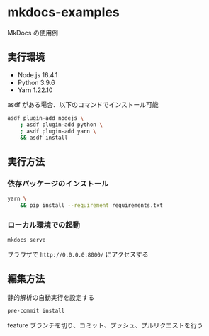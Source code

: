 # mkdocs-examples

MkDocs の使用例

## 実行環境

- Node.js 16.4.1
- Python 3.9.6
- Yarn 1.22.10

asdf がある場合、以下のコマンドでインストール可能

```bash
asdf plugin-add nodejs \
    ; asdf plugin-add python \
    ; asdf plugin-add yarn \
    && asdf install
```

## 実行方法

### 依存パッケージのインストール

```bash
yarn \
    && pip install --requirement requirements.txt
```

### ローカル環境での起動

```bash
mkdocs serve
```

ブラウザで `http://0.0.0.0:8000/` にアクセスする

## 編集方法

静的解析の自動実行を設定する

```bash
pre-commit install
```

feature ブランチを切り、コミット、プッシュ、プルリクエストを行う
